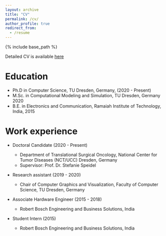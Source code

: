 ```yaml
---
layout: archive
title: "CV"
permalink: /cv/
author_profile: true
redirect_from:
  - /resume
---
```


{% include base_path %}

Detailed CV is available [here](https://nithyabhasker.github.io/files/CV.pdf)

Education
======
* Ph.D in Computer Science, TU Dresden, Germany, (2020 - Present)
* M.Sc. in Computational Modeling and Simulation, TU Dresden, Germany 2020
* B.E. in Electronics and Communication, Ramaiah Institute of Technology, India, 2015

Work experience
======
* Doctoral Candidate (2020 - Present)
  * Department of Translational Surgical Oncology, National Center for Tumor Diseases (NCT/UCC) Dresden, Germany
  * Supervisor: Prof. Dr. Stefanie Speidel

* Research assistant (2019 - 2020)
  * Chair of Computer Graphics and Visualization, Faculty of Computer Science, TU Dresden, Germany

* Associate Hardware Engineer (2015 - 2018)
  * Robert Bosch Engineering and Business Solutions, India
  
* Student Intern (2015)
  * Robert Bosch Engineering and Business Solutions, India
